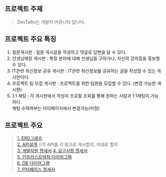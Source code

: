 ## 프로젝트 주제
 > DevTalks는 개발자 커뮤니티 입니다.

## 프로젝트 주요 특징
1. 질문게시판 : 질문 게시글을 작성하고 댓글로 답변을 달 수 있다. 
2. 선생님매칭 게시판 : 특정 분야에 대해 선생님을 구하거나, 자신의 강의등을 홍보할 수 있다. 
3. IT관련 최신정보 공유 게시판 : IT관련 최신정보를 공유하는 글을 작성할 수 있는 게시판이다. 
4. 프로젝트 팀 모집 게시판 : 프로젝트를 위한 팀원을 모집할 수 있다. (변경 가능한 게시판)
5. 1:1 채팅 :  각 게시판에서 작성자 프로필 조회를 통해 원하는 사람과 1:1채팅이 가능하다. <br>
   채팅 수락여부는 마이페이지에서 변경가능(미정)

## 프로젝트 주요 
 >[1. ERD그래프](https://github.com/Project-teamB/DevTalks/blob/main/documents/ERD.md)   
 [2. API설계](https://github.com/Project-teamB/DevTalks/tree/main/documents/API) //각 API를 각 링크로 게시할지, 이대로 할지   
 [3. 개발자원 명세서](https://github.com/Project-teamB/DevTalks/blob/main/documents/statement/DevelopmentResource.md)
 [4. 요구사항 명세서](https://github.com/Project-teamB/DevTalks/blob/main/documents/statement/Requirements.md)   
 [5. 인프라스트럭처 다이어그램](https://github.com/Project-teamB/DevTalks/blob/main/documents/statement/InfrastructureDiagram.md)   
 [6. DB 다이어그램](https://github.com/Project-teamB/DevTalks/blob/main/documents/statement/DatabaseDiagram.md)   
 [7. 인터페이스 명세서](https://github.com/Project-teamB/DevTalks/blob/main/documents/statement/Interface.md)   
